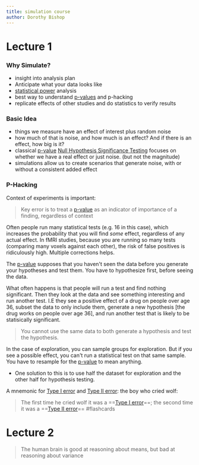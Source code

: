 ```yaml
---
title: simulation course
author: Dorothy Bishop
---
```


# Lecture 1

### Why Simulate?
- insight into analysis plan
- Anticipate what your data looks like
- [statistical power](notes/statistics/statistical-power.md) analysis
- best way to understand [p-values](notes/statistics/p-value.md) and p-hacking
- replicate effects of other studies and do statistics to verify results

### Basic Idea
- things we measure have an effect of interest plus random noise
- how much of that is noise, and how much is an effect? And if there is an effect, how big is it?
- classical [p-value](notes/statistics/p-value.md)  [Null Hypothesis Significance Testing](notes/statistics/Null-Hypothesis-Significance-Testing.md) focuses on whether we have a real effect or just noise. (but not the magnitude)
- simulations allow us to create scenarios that generate noise, with or without a consistent added effect

### P-Hacking
Context of experiments is important:

> Key error is to treat a [p-value](notes/statistics/p-value.md) as an indicator of importance of a finding, regardless of context

Often people run many statistical tests (e.g. 16 in this case), which increases the probability that you will find _some_ effect, regardless of any actual effect. In fMRI studies, because you are running so many tests (comparing many voxels against each other), the risk of false positives is ridiculously high. Multiple corrections helps.

The [p-value](notes/statistics/p-value.md) supposes that you haven't seen the data before you generate your hypotheses and test them. You have to hypothesize first, before seeing the data.

What often happens is that people will run a test and find nothing significant. Then they look at the data and see something interesting and run another test. I.E they see a positive effect of a drug on people over age 36, subset the data to only include them, generate a new hypothesis [the drug works on people over age 36], and run another test that is likely to be statisically significant.

> You cannot use the same data to both generate a hypothesis and test the hypothesis.

In the case of exploration, you can sample groups for exploration. But if you see a possible effect, you can't run a statistical test on that same sample. You have to resample for the [p-value](notes/statistics/p-value.md) to mean anything.

- One solution to this is to use half the dataset for exploration and the other half for hypothesis testing.

A mnemonic for [Type I error](notes/statistics/Type-I-error.md) and [Type II error](notes/statistics/Type-II-error.md): the boy who cried wolf:

> The first time he cried wolf it was a ==[Type I error](notes/statistics/Type-I-error.md)==; the second time it was a ==[Type II error](notes/statistics/Type-II-error.md)== #flashcards
<!--SR:!2021-07-31,29,250!2021-08-01,30,250--> 

# Lecture 2
> The human brain is good at reasoning about means, but bad at reasoning about variance

